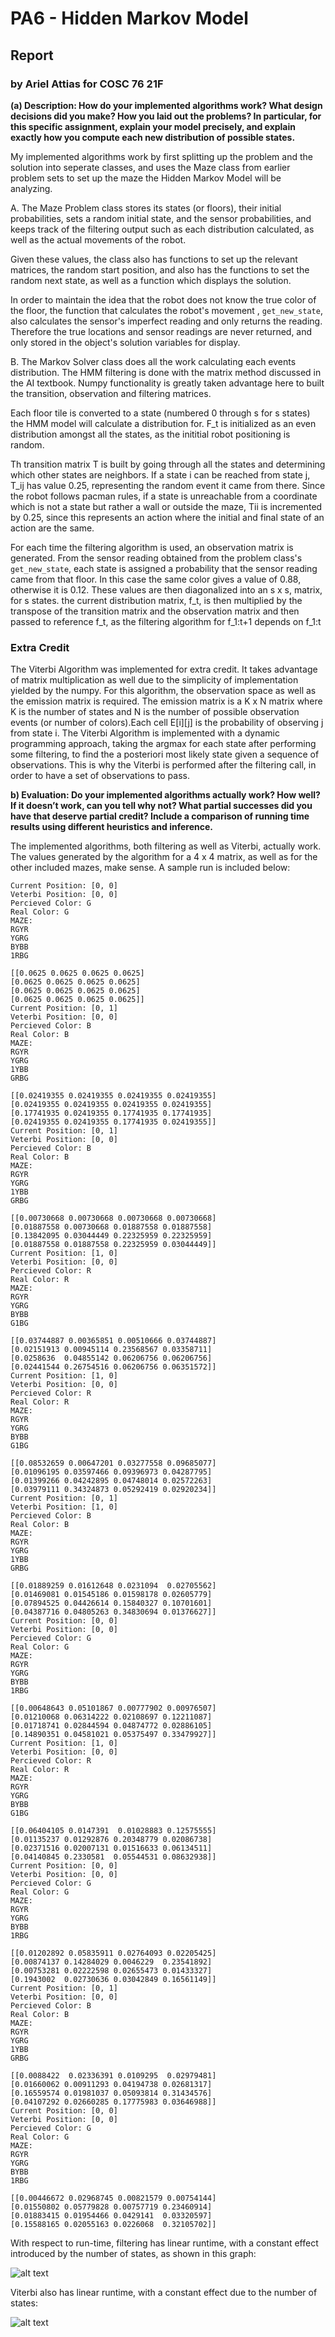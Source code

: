 # PA6 - Hidden Markov Model
## Report
### by Ariel Attias for COSC 76 21F



**(a) Description: How do your implemented algorithms work? What design decisions did you make? How you laid out the problems? In particular, for this specific assignment, explain your model precisely, and explain exactly how you compute each new distribution of possible states.**

My implemented algorithms work by first splitting up the problem and the solution into seperate classes, and uses the Maze class from earlier problem sets to set up the maze the Hidden Markov Model will be analyzing.
 
A. The Maze Problem class stores its states (or floors), their initial probabilities, sets a random initial state, and the sensor probabilities, and keeps track of the filtering output such as each distribution calculated, as well as the actual movements of the robot.

Given these values, the class also has functions to set up the relevant matrices, the random start position, and also has the functions to set the random next state, as well as a function which displays the solution.

In order to maintain the idea that the robot does not know the true color of the floor, the function that calculates the robot's movement , `get_new_state`, also calculates the sensor's imperfect reading and only returns the reading. Therefore the true locations and sensor readings are never returned, and only stored in the object's solution variables for display.

B. The Markov Solver class does all the work calculating each events distribution. The HMM filtering is done with the matrix method discussed in the AI textbook. Numpy functionality is greatly taken advantage here to built the transition, observation and filtering matrices.

Each floor tile is converted to a state (numbered 0 through s for s states) the HMM model will calculate a distribution for. F_t is initialized as an even distribution amongst all the states, as the inititial robot positioning is random.

Th transition matrix T is built by going through all the states and determining which other states are neighbors. If a state i can be reached from state j, T_ij has value 0.25, representing the random event it came from there. Since the robot follows pacman rules, if a state is unreachable from a coordinate which is not a state but rather a wall or outside the maze, Tii is incremented by 0.25, since this represents an action where the initial and final state of an action are the same.

For each time the filtering algorithm is used, an observation matrix is generated. From the sensor reading obtained from the problem class's `get_new_state`, each state is assigned a probability that the sensor reading came from that floor. In this case the same color gives a value of 0.88, otherwise it is 0.12. These values are then diagonalized into an s x s, matrix, for s states. the current distribution matrix, f_t, is then multiplied by the transpose of the transition matrix and the observation matrix and then passed to reference f_t, as the filtering algorithm for f_1:t+1 depends on f_1:t


### Extra Credit
The Viterbi Algorithm was implemented for extra credit. It takes advantage of matrix multiplication as well due to the simplicity of implementation yielded by the numpy. For this algorithm, the observation space as well as the emission matrix is required. The emission matrix is a K x N matrix where K is the number of states and N is the number of possible observation events (or number of colors).Each cell E[i][j] is the probability of observing j from state i. The Viterbi Algorithm is implemented with a dynamic programming approach, taking the argmax for each state after performing some filtering, to find the a posteriori most likely state given a sequence of observations. This is why the Viterbi is performed after the filtering call, in order to have a set of observations to pass.




**b) Evaluation: Do your implemented algorithms actually work? How well? If it doesn’t work, can you tell why not? What partial successes did you have that deserve partial credit? Include a comparison of running time results using different heuristics and inference.**

The implemented algorithms, both filtering as well as Viterbi, actually work. The values generated by the algorithm for a 4 x 4 matrix, as well as for the other included mazes, make sense. A sample run is included below:

    Current Position: [0, 0]
    Veterbi Position: [0, 0]
    Percieved Color: G
    Real Color: G
    MAZE: 
    RGYR
    YGRG
    BYBB
    1RBG

    [[0.0625 0.0625 0.0625 0.0625]
    [0.0625 0.0625 0.0625 0.0625]
    [0.0625 0.0625 0.0625 0.0625]
    [0.0625 0.0625 0.0625 0.0625]]
    Current Position: [0, 1]
    Veterbi Position: [0, 0]
    Percieved Color: B
    Real Color: B
    MAZE: 
    RGYR
    YGRG
    1YBB
    GRBG

    [[0.02419355 0.02419355 0.02419355 0.02419355]
    [0.02419355 0.02419355 0.02419355 0.02419355]
    [0.17741935 0.02419355 0.17741935 0.17741935]
    [0.02419355 0.02419355 0.17741935 0.02419355]]
    Current Position: [0, 1]
    Veterbi Position: [0, 0]
    Percieved Color: B
    Real Color: B
    MAZE: 
    RGYR
    YGRG
    1YBB
    GRBG

    [[0.00730668 0.00730668 0.00730668 0.00730668]
    [0.01887558 0.00730668 0.01887558 0.01887558]
    [0.13842095 0.03044449 0.22325959 0.22325959]
    [0.01887558 0.01887558 0.22325959 0.03044449]]
    Current Position: [1, 0]
    Veterbi Position: [0, 0]
    Percieved Color: R
    Real Color: R
    MAZE: 
    RGYR
    YGRG
    BYBB
    G1BG

    [[0.03744887 0.00365851 0.00510666 0.03744887]
    [0.02151913 0.00945114 0.23568567 0.03358711]
    [0.0258636  0.04855142 0.06206756 0.06206756]
    [0.02441544 0.26754516 0.06206756 0.06351572]]
    Current Position: [1, 0]
    Veterbi Position: [0, 0]
    Percieved Color: R
    Real Color: R
    MAZE: 
    RGYR
    YGRG
    BYBB
    G1BG

    [[0.08532659 0.00647201 0.03277558 0.09685077]
    [0.01096195 0.03597466 0.09396973 0.04287795]
    [0.01399266 0.04242895 0.04748014 0.02572263]
    [0.03979111 0.34324873 0.05292419 0.02920234]]
    Current Position: [0, 1]
    Veterbi Position: [1, 0]
    Percieved Color: B
    Real Color: B
    MAZE: 
    RGYR
    YGRG
    1YBB
    GRBG

    [[0.01889259 0.01612648 0.0231094  0.02705562]
    [0.01469081 0.01545186 0.01598178 0.02605779]
    [0.07894525 0.04426614 0.15840327 0.10701601]
    [0.04387716 0.04805263 0.34830694 0.01376627]]
    Current Position: [0, 0]
    Veterbi Position: [0, 0]
    Percieved Color: G
    Real Color: G
    MAZE: 
    RGYR
    YGRG
    BYBB
    1RBG

    [[0.00648643 0.05101867 0.00777902 0.00976507]
    [0.01210068 0.06314222 0.02108697 0.12211087]
    [0.01718741 0.02844594 0.04874772 0.02886105]
    [0.14890351 0.04581021 0.05375497 0.33479927]]
    Current Position: [1, 0]
    Veterbi Position: [0, 0]
    Percieved Color: R
    Real Color: R
    MAZE: 
    RGYR
    YGRG
    BYBB
    G1BG

    [[0.06404105 0.0147391  0.01028883 0.12575555]
    [0.01135237 0.01292876 0.20348779 0.02086738]
    [0.02371516 0.02007131 0.01516633 0.06134511]
    [0.04140845 0.2330581  0.05544531 0.08632938]]
    Current Position: [0, 0]
    Veterbi Position: [0, 0]
    Percieved Color: G
    Real Color: G
    MAZE: 
    RGYR
    YGRG
    BYBB
    1RBG

    [[0.01202892 0.05835911 0.02764093 0.02205425]
    [0.00874137 0.14284029 0.0046229  0.23541892]
    [0.00753281 0.02222598 0.02655473 0.01433327]
    [0.1943002  0.02730636 0.03042849 0.16561149]]
    Current Position: [0, 1]
    Veterbi Position: [0, 0]
    Percieved Color: B
    Real Color: B
    MAZE: 
    RGYR
    YGRG
    1YBB
    GRBG

    [[0.0088422  0.02336391 0.0109295  0.02979481]
    [0.01660062 0.00911293 0.04194738 0.02681317]
    [0.16559574 0.01981037 0.05093814 0.31434576]
    [0.04107292 0.02660285 0.17775983 0.03646988]]
    Current Position: [0, 0]
    Veterbi Position: [0, 0]
    Percieved Color: G
    Real Color: G
    MAZE: 
    RGYR
    YGRG
    BYBB
    1RBG

    [[0.00446672 0.02968745 0.00821579 0.00754144]
    [0.01550802 0.05779828 0.00757719 0.23460914]
    [0.01883415 0.01954466 0.0429141  0.03320597]
    [0.15588165 0.02055163 0.0226068  0.32105702]]

With respect to run-time, filtering has linear runtime, with a constant effect introduced by the number of states, as shown in this graph:

![alt text](/PA6/Figure_1.png)

Viterbi also has linear runtime, with a constant effect due to the number of states:

![alt text](/PA6/Figure_2.png)